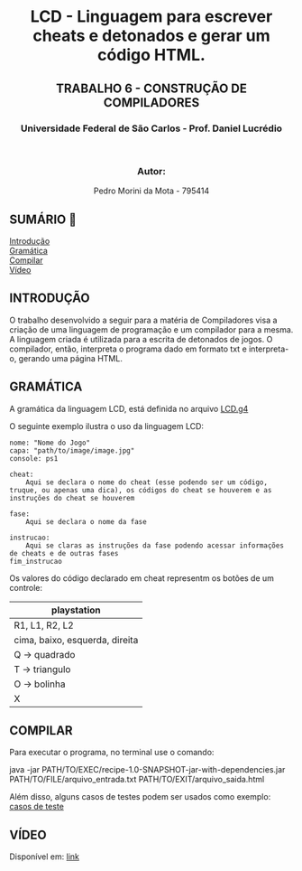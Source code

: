 <h1 align="center" color="blue">LCD - Linguagem para escrever cheats e detonados e gerar um código HTML.</h1>
<h2 align="center" color="blue">TRABALHO 6 - CONSTRUÇÃO DE COMPILADORES</h2>
<h3 align="center" color="blue"> Universidade Federal de São Carlos - Prof. Daniel Lucrédio </h2>
<br>
<h3 align="center" color="blue"> Autor:</h2>
<p align="center"> Pedro Morini da Mota - 795414 </p>

## SUMÁRIO :pencil:

[Introdução](#introdução) <br>
[Gramática](#gramática) <br>
[Compilar](#compilar) <br>
[Vídeo](#vídeo)

## INTRODUÇÃO

O trabalho desenvolvido a seguir para a matéria de Compiladores visa a criação de uma linguagem de programação e um compilador para a mesma. A linguagem criada é utilizada para a escrita de detonados de jogos. O compilador, então, interpreta o programa dado em formato txt e interpreta-o, gerando uma página HTML.

## GRAMÁTICA

A gramática da linguagem LCD, está definida no arquivo [LCD.g4]()

O seguinte exemplo ilustra o uso da linguagem LCD:

```textX
nome: "Nome do Jogo"
capa: "path/to/image/image.jpg"
console: ps1

cheat:
    Aqui se declara o nome do cheat (esse podendo ser um código, truque, ou apenas uma dica), os códigos do cheat se houverem e as instruções do cheat se houverem

fase:
    Aqui se declara o nome da fase 

instrucao:
    Aqui se claras as instruções da fase podendo acessar informações de cheats e de outras fases
fim_instrucao
```
Os valores do código declarado em cheat representm os botões de um controle:

| playstation | 
|----------------------------------|
| R1, L1, R2, L2 |
| cima, baixo, esquerda, direita |
| Q -> quadrado | 
| T -> triangulo | 
| O -> bolinha | 
| X |

## COMPILAR

Para executar o programa, no terminal use o comando:

java -jar PATH/TO/EXEC/recipe-1.0-SNAPSHOT-jar-with-dependencies.jar PATH/TO/FILE/arquivo_entrada.txt PATH/TO/EXIT/arquivo_saida.html

Além disso, alguns casos de testes podem ser usados como exemplo: [casos de teste]()

## VÍDEO
Disponível em: [link]()
